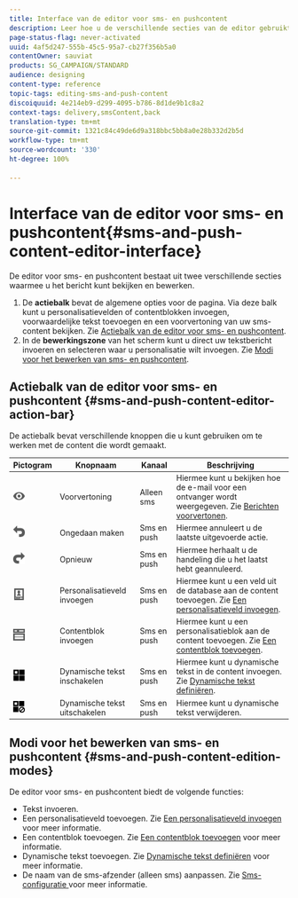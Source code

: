 ```yaml
---
title: Interface van de editor voor sms- en pushcontent
description: Leer hoe u de verschillende secties van de editor gebruikt om uw sms- en pushcontent te wijzigen.
page-status-flag: never-activated
uuid: 4af5d247-555b-45c5-95a7-cb27f356b5a0
contentOwner: sauviat
products: SG_CAMPAIGN/STANDARD
audience: designing
content-type: reference
topic-tags: editing-sms-and-push-content
discoiquuid: 4e214eb9-d299-4095-b786-8d1de9b1c8a2
context-tags: delivery,smsContent,back
translation-type: tm+mt
source-git-commit: 1321c84c49de6d9a318bbc5bb8a0e28b332d2b5d
workflow-type: tm+mt
source-wordcount: '330'
ht-degree: 100%

---
```



# Interface van de editor voor sms- en pushcontent{#sms-and-push-content-editor-interface}

De editor voor sms- en pushcontent bestaat uit twee verschillende secties waarmee u het bericht kunt bekijken en bewerken.

1. De **actiebalk** bevat de algemene opties voor de pagina. Via deze balk kunt u personalisatievelden of contentblokken invoegen, voorwaardelijke tekst toevoegen en een voorvertoning van uw sms-content bekijken. Zie [Actiebalk van de editor voor sms- en pushcontent](#sms-and-push-content-editor-action-bar).
1. In de **bewerkingszone** van het scherm kunt u direct uw tekstbericht invoeren en selecteren waar u personalisatie wilt invoegen. Zie [Modi voor het bewerken van sms- en pushcontent](#sms-and-push-content-edition-modes).

## Actiebalk van de editor voor sms- en pushcontent {#sms-and-push-content-editor-action-bar}

De actiebalk bevat verschillende knoppen die u kunt gebruiken om te werken met de content die wordt gemaakt.

<table> 
 <thead> 
  <tr> 
   <th> Pictogram <br /> </th> 
   <th> Knopnaam<br /> </th> 
   <th> Kanaal<br /> </th> 
   <th> Beschrijving<br /> </th> 
  </tr> 
 </thead> 
 <tbody> 
  <tr> 
   <td> <img height="21px" src="assets/viewon_darkgrey-24px.png" /> <br /> </td> 
   <td> <span class="uicontrol">Voorvertoning</span> <br /> </td> 
   <td> Alleen sms<br /> </td> 
   <td> Hiermee kunt u bekijken hoe de e-mail voor een ontvanger wordt weergegeven. Zie <a href="../../sending/using/previewing-messages.md">Berichten voorvertonen</a>.<br /> </td> 
  </tr> 
  <tr> 
   <td> <img height="21px" src="assets/undo_darkgrey-24px.png" /> <br /> </td> 
   <td> <span class="uicontrol">Ongedaan maken</span> <br /> </td> 
   <td> Sms en push<br /> </td> 
   <td> Hiermee annuleert u de laatste uitgevoerde actie.<br /> </td> 
  </tr> 
  <tr> 
   <td> <img height="21px" src="assets/redo_darkgrey-24px.png" /> <br /> </td> 
   <td> <span class="uicontrol">Opnieuw</span> <br /> </td> 
   <td> Sms en push<br /> </td> 
   <td> Hiermee herhaalt u de handeling die u het laatst hebt geannuleerd.<br /> </td> 
  </tr> 
  <tr> 
   <td> <img height="21px" src="assets/personalization_field_darkgrey-24px.png" /> <br /> </td> 
   <td> <span class="uicontrol">Personalisatieveld invoegen</span> <br /> </td> 
   <td> Sms en push<br /> </td> 
   <td> Hiermee kunt u een veld uit de database aan de content toevoegen. Zie <a href="../../designing/using/personalization.md#inserting-a-personalization-field" target="_blank">Een personalisatieveld invoegen</a>.<br /> </td> 
  </tr> 
  <tr> 
   <td> <img height="21px" src="assets/personalization_block_darkgrey-24px.png" /> <br /> </td> 
   <td> <span class="uicontrol">Contentblok invoegen</span> <br /> </td> 
   <td> Sms en push<br /> </td> 
   <td> Hiermee kunt u een personalisatieblok aan de content toevoegen. Zie <a href="../../designing/using/personalization.md#adding-a-content-block" target="_blank">Een contentblok toevoegen</a>.<br /> </td> 
  </tr> 
  <tr> 
   <td> <img height="21px" src="assets/dynamiccontent_24px.png" /> <br /> </td> 
   <td> <span class="uicontrol">Dynamische tekst inschakelen</span> <br /> </td> 
   <td> Sms en push<br /> </td> 
   <td> Hiermee kunt u dynamische tekst in de content invoegen. Zie <a href="../../channels/using/defining-dynamic-text.md" target="_blank">Dynamische tekst definiëren</a>.<br /> </td> 
  </tr> 
  <tr> 
   <td> <img height="21px" src="assets/dynamiccontentdisable_24px.png" /> <br /> </td> 
   <td> <span class="uicontrol">Dynamische tekst uitschakelen</span> <br /> </td> 
   <td> Sms en push<br /> </td> 
   <td> Hiermee kunt u dynamische tekst verwijderen.<br /> </td> 
  </tr> 
 </tbody> 
</table>

## Modi voor het bewerken van sms- en pushcontent {#sms-and-push-content-edition-modes}

De editor voor sms- en pushcontent biedt de volgende functies:

* Tekst invoeren.
* Een personalisatieveld toevoegen. Zie [Een personalisatieveld invoegen](../../designing/using/personalization.md#inserting-a-personalization-field) voor meer informatie.
* Een contentblok toevoegen. Zie [Een contentblok toevoegen](../../designing/using/personalization.md#adding-a-content-block) voor meer informatie.
* Dynamische tekst toevoegen. Zie [Dynamische tekst definiëren](../../channels/using/defining-dynamic-text.md) voor meer informatie.
* De naam van de sms-afzender (alleen sms) aanpassen. Zie [Sms-configuratie ](../../administration/using/configuring-sms-channel.md#configuring-sms-properties) voor meer informatie.
